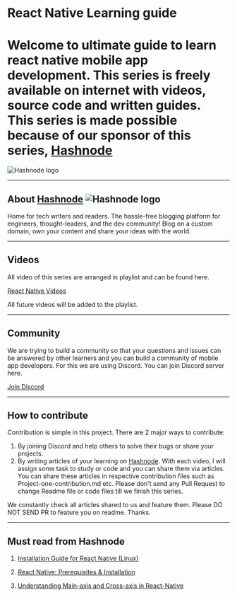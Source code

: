 # React Native Learning guide

# Welcome to ultimate guide to learn react native mobile app development. This series is freely available on internet with videos, source code and written guides. This series is made possible because of our sponsor of this series, [Hashnode](https://hashnode.com)
![Hashnode logo](./rn.png)

---
## About [Hashnode](https://hashnode.com) ![Hashnode logo](./Logo%20Dark.png)
Home for tech writers and readers. The hassle-free blogging platform for engineers, thought-leaders, and the dev community!
Blog on a custom domain, own your content and share your ideas with the world.

---
## Videos
All video of this series are arranged in playlist and can be found here.

[React Native Videos](https://www.youtube.com/watch?v=kGtEax1WQFg&list=PLRAV69dS1uWSjBBJ-egNNOd4mdblt1P4c)

All future videos will be added to the playlist.

---
## Community
We are trying to build a community so that your questions and issues can be answered by other learners and you can build a community of mobile app developers. For this we are using Discord. You can join Discord server here.

[Join Discord](https://hc.lco.dev/discord)

---
## How to contribute

Contribution is simple in this project. There are 2 major ways to contribute:
1. By joining Discord and help others to solve their bugs or share your projects.
2. By writing articles of your learning on [Hashnode](https://hashnode.com). With each video, I will assign some task to study or code and you can share them via articles. You can share these articles in respective contribution files such as Project-one-contribution.md etc. Please don't send any Pull Request to change Readme file or code files till we finish this series.

We constantly check all articles shared to us and feature them. Please DO NOT SEND PR to feature you on readme. Thanks.

---
## Must read from Hashnode

1. [Installation Guide for React Native (Linux)](https://josephjosedev.hashnode.dev/installation-guide-for-react-native-linux)

2. [React Native: Prerequisites & Installation](https://mohitharge.hashnode.dev/react-native-prerequisites-installation)

3. [Understanding Main-axis and Cross-axis in React-Native](https://sharetogrow.hashnode.dev/introduction-to-stylesheet-and-understanding-main-axis-and-cross-axis-in-react-native)
